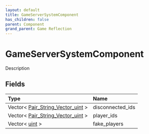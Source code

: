 ```yaml
---
layout: default
title: GameServerSystemComponent
has_children: false
parent: Component
grand_parent: Game Reflection
---
```

# GameServerSystemComponent
Description 

## Fields
| Type | Name |
|:-------------|:--------------|
| Vector< [Pair_String_Vector_uint](/game-reflection/classes/pair__string__vector_uint.md) > | disconnected_ids |
| Vector< [Pair_String_Vector_uint](/game-reflection/classes/pair__string__vector_uint.md) > | player_ids |
| Vector< [uint](/game-reflection/components/uint.md) > | fake_players |
